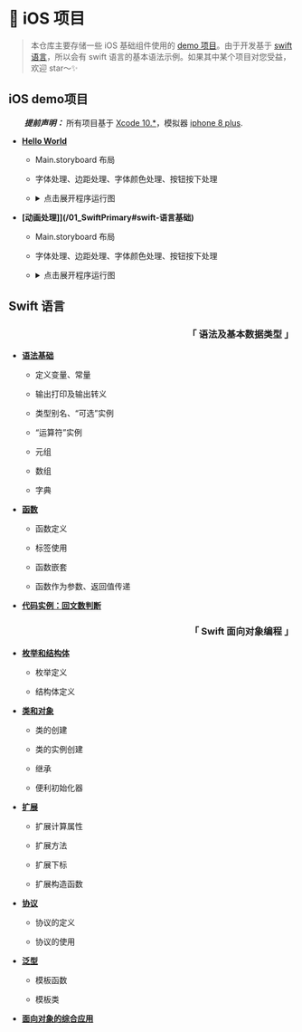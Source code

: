 # 📖 iOS 项目

> 本仓库主要存储一些 iOS 基础组件使用的 [demo 项目](#welcome)。由于开发基于 [swift 语言](#welcome)，所以会有 swift 语言的基本语法示例。如果其中某个项目对您受益，欢迎 star～✨

## iOS demo项目

&emsp;&emsp;***提前声明：*** 所有项目基于 [Xcode 10.*](#welcome)，模拟器 [iphone 8 plus](#welcome).

+ **[Hello World](/01_SwiftPrimary#swift-语言基础)**

    + Main.storyboard 布局

    + 字体处理、边距处理、字体颜色处理、按钮按下处理

    + <details>
        <summary>点击展开程序运行图</summary>
        <ul>
            <img src="https://github.com/fmw666/Python/blob/master/pics/cute-chuoni.jpg?raw=true">
        </ul>
    </details>

+ **[动画处理]](/01_SwiftPrimary#swift-语言基础)**

    + Main.storyboard 布局

    + 字体处理、边距处理、字体颜色处理、按钮按下处理

    + <details>
        <summary>点击展开程序运行图</summary>
        <ul>
            <img src="https://github.com/fmw666/Python/blob/master/pics/cute-chuoni.jpg?raw=true">
        </ul>
    </details>

## Swift 语言

<div align="right">
    <h3>「 语法及基本数据类型 」</h3>
</div>

+ **[语法基础](/01_SwiftPrimary#swift-语言基础)**

  + 定义变量、常量
  
  + 输出打印及输出转义
  
  + 类型别名、“可选”实例
  
  + “运算符”实例
  
  + 元组
  
  + 数组
  
  + 字典

+ **[函数](/01_SwiftPrimary#函数)**

  + 函数定义
  
  + 标签使用
  
  + 函数嵌套
  
  + 函数作为参数、返回值传递

+ **[代码实例：回文数判断](/01_SwiftPrimary#回文素数判断)**


<div align="right">
    <h3>「 Swift 面向对象编程 」</h3>
</div>

+ **[枚举和结构体](/02_SwiftOOP#枚举和结构体)**

  + 枚举定义

  + 结构体定义

+ **[类和对象](/02_SwiftOOP#类和对象)**

  + 类的创建

  + 类的实例创建

  + 继承

  + 便利初始化器

+ **[扩展](/02_SwiftOOP#扩展)**

    + 扩展计算属性

    + 扩展方法

    + 扩展下标

    + 扩展构造函数

+ **[协议](/02_SwiftOOP#协议)**

    + 协议的定义

    + 协议的使用

+ **[泛型](/02_SwiftOOP#泛型)**

    + 模板函数

    + 模板类

+ **[面向对象的综合应用](/02_SwiftOOP#综合应用)**
